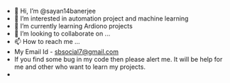 - 👋 Hi, I’m @sayan14banerjee
- 👀 I’m interested in automation project and machine learning 
- 🌱 I’m currently learning Ardiono projects
- 💞️ I’m looking to collaborate on ...
- 📫 How to reach me ...
- My Email Id - sbsocial7@gmail.com
- If you find some bug in my code then please alert me. It will be help for me and other who want to learn my projects.
- 

<!---
sayan14banerjee/sayan14banerjee is a ✨ special ✨ repository because its `README.md` (this file) appears on your GitHub profile.
You can click the Preview link to take a look at your changes.
--->
